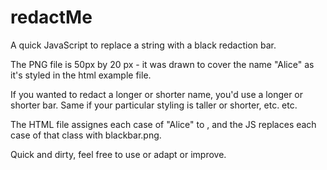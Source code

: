 # redactMe
A quick JavaScript to replace a string with a black redaction bar.

The PNG file is 50px by 20 px - it was drawn to cover the name "Alice" as it's styled in the html example file.

If you wanted to redact a longer or shorter name, you'd use a longer or shorter bar. Same if your particular styling is taller or shorter, etc. etc.

The HTML file assignes each case of "Alice" to <span class = "redactMe">, and the JS replaces each case of that class with blackbar.png.
  
Quick and dirty, feel free to use or adapt or improve.
